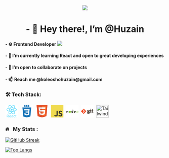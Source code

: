 <div id="header" align="center">
  <img src="https://media.giphy.com/media/M9gbBd9nbDrOTu1Mqx/giphy.gif" width="100"/>
</div>
<h1 align="center">- 👋 Hey there!, I’m @Huzain</h1> 
<h4>- ⚙ Frontend Developer <img src="https://media.giphy.com/media/WUlplcMpOCEmTGBtBW/giphy.gif" width="30"> </h4>
<h4>- 🌱 I’m currently learning React and open to great developing experiences</h4>
<h4>- 💞️ I’m open to collaborate on projects</h4> 
<h4>- 📫 Reach me @koleoshohuzain@gmail.com</h4>

<h3>🛠 Tech Stack: </h3>
<div>
  <img src="https://github.com/devicons/devicon/blob/master/icons/react/react-original-wordmark.svg" title="React" alt="React" width="40" height="40"/>&nbsp;
  <img src="https://github.com/devicons/devicon/blob/master/icons/css3/css3-plain-wordmark.svg"  title="CSS3" alt="CSS" width="40" height="40"/>&nbsp;
  <img src="https://github.com/devicons/devicon/blob/master/icons/html5/html5-original.svg" title="HTML5" alt="HTML" width="40" height="40"/>&nbsp;
  <img src="https://github.com/devicons/devicon/blob/master/icons/javascript/javascript-original.svg" title="JavaScript" alt="JavaScript" width="40" height="40"/>&nbsp;
  <img src="https://github.com/devicons/devicon/blob/master/icons/nodejs/nodejs-original-wordmark.svg" title="NodeJS" alt="NodeJS" width="40" height="40"/>&nbsp;
  <img src="https://github.com/devicons/devicon/blob/master/icons/git/git-original-wordmark.svg" title="Git" **alt="Git" width="40" height="40"/>&nbsp;
  <img src="https://cdn.jsdelivr.net/gh/devicons/devicon/icons/tailwindcss/tailwindcss-plain.svg" title="Tailwind" width=40" height="40" />&nbsp;
</div>

### 🔥 &nbsp; My Stats :
[![GitHub Streak](http://github-readme-streak-stats.herokuapp.com?user=Uzayn&theme=dark&background=000000)](https://git.io/streak-stats)

[![Top Langs](https://github-readme-stats.vercel.app/api/top-langs/?username=Uzayn&layout=compact&theme=vision-friendly-dark)](https://github.com/anuraghazra/github-readme-stats)


<!---
Uzayn/Uzayn is a ✨ special ✨ repository because its `README.md` (this file) appears on your GitHub profile.
You can click the Preview link to take a look at your changes.
--->
